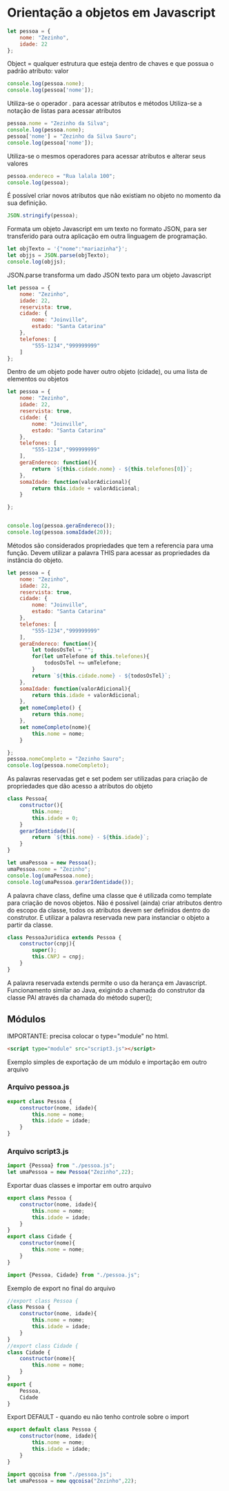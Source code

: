 # Orientação a objetos em Javascript

```javascript
let pessoa = {
    nome: "Zezinho",
    idade: 22
};
```
Object = qualquer estrutura que esteja dentro de chaves e que possua o padrão atributo: valor

```javascript
console.log(pessoa.nome);
console.log(pessoa['nome']);
```
Utiliza-se o operador . para acessar atributos e métodos
Utiliza-se a notação de listas para acessar atributos

```javascript
pessoa.nome = "Zezinho da Silva";
console.log(pessoa.nome);
pessoa['nome'] = "Zezinho da Silva Sauro";
console.log(pessoa['nome']);
```
Utiliza-se o mesmos operadores para acessar atributos e alterar seus valores
```javascript
pessoa.endereco = "Rua lalala 100";
console.log(pessoa);
```
É possível criar novos atributos que não existiam no objeto no momento da sua definição.

```javascript
JSON.stringify(pessoa);
```
Formata um objeto Javascript em um texto no formato JSON, para ser transferido para outra aplicação em outra linguagem de programação.

```javascript
let objTexto = '{"nome":"mariazinha"}';
let objjs = JSON.parse(objTexto);
console.log(objjs);
```
JSON.parse transforma um dado JSON texto para um objeto Javascript

```javascript
let pessoa = {
    nome: "Zezinho",
    idade: 22,
    reservista: true,
    cidade: {
        nome: "Joinville",
        estado: "Santa Catarina"
    },
    telefones: [
        "555-1234","999999999"
    ]
};
```
Dentro de um objeto pode haver outro objeto (cidade), ou uma lista de elementos ou objetos

```javascript
let pessoa = {
    nome: "Zezinho",
    idade: 22,
    reservista: true,
    cidade: {
        nome: "Joinville",
        estado: "Santa Catarina"
    },
    telefones: [
        "555-1234","999999999"
    ],
    geraEndereco: function(){
        return `${this.cidade.nome} - ${this.telefones[0]}`;
    },
    somaIdade: function(valorAdicional){
        return this.idade + valorAdicional;
    }

};


console.log(pessoa.geraEndereco());
console.log(pessoa.somaIdade(20));
```
Métodos são considerados propriedades que tem a referencia para uma função. Devem utilizar a palavra THIS para acessar as propriedades da instância do objeto.

```javascript
let pessoa = {
    nome: "Zezinho",
    idade: 22,
    reservista: true,
    cidade: {
        nome: "Joinville",
        estado: "Santa Catarina"
    },
    telefones: [
        "555-1234","999999999"
    ],
    geraEndereco: function(){
        let todosOsTel = "";
        for(let umTelefone of this.telefones){
            todosOsTel += umTelefone;
        }
        return `${this.cidade.nome} - ${todosOsTel}`;
    },
    somaIdade: function(valorAdicional){
        return this.idade + valorAdicional;
    },
    get nomeCompleto() {
        return this.nome;
    },
    set nomeCompleto(nome){
        this.nome = nome;
    }

};
pessoa.nomeCompleto = "Zezinho Sauro";
console.log(pessoa.nomeCompleto);
```
As palavras reservadas get e set podem ser utilizadas para criação de propriedades que dão acesso a atributos do objeto


```javascript
class Pessoa{
    constructor(){
        this.nome;
        this.idade = 0;
    }
    gerarIdentidade(){
        return `${this.nome} - ${this.idade}`;
    }
}

let umaPessoa = new Pessoa();
umaPessoa.nome = "Zezinho";
console.log(umaPessoa.nome);
console.log(umaPessoa.gerarIdentidade());
```
A palavra chave class, define uma classe que é utilizada como template para criação de novos objetos. Não é possível (ainda) criar atributos dentro do escopo da classe, todos os atributos devem ser definidos dentro do construtor. E utilizar a palavra reservada new para instanciar o objeto a partir da classe.

```javascript
class PessoaJuridica extends Pessoa {
    constructor(cnpj){
        super();
        this.CNPJ = cnpj;
    }
}
```
A palavra reservada extends permite o uso da herança em Javascript. Funcionamento similar ao Java, exigindo a chamada do construtor da classe PAI através da chamada do método super();


## Módulos

IMPORTANTE: precisa colocar o type="module" no html.
```html
<script type="module" src="script3.js"></script>  
```
Exemplo simples de exportação de um módulo e importação em outro arquivo
### Arquivo pessoa.js
```javascript
export class Pessoa {
    constructor(nome, idade){
        this.nome = nome;
        this.idade = idade;
    }
}
```
### Arquivo script3.js
```javascript
import {Pessoa} from "./pessoa.js";
let umaPessoa = new Pessoa("Zezinho",22);
```

Exportar duas classes e importar em outro arquivo
```javascript
export class Pessoa {
    constructor(nome, idade){
        this.nome = nome;
        this.idade = idade;
    }
}
export class Cidade {
    constructor(nome){
        this.nome = nome;
    }
}
```

```javascript
import {Pessoa, Cidade} from "./pessoa.js";
```

Exemplo de export no final do arquivo
```javascript
//export class Pessoa {
class Pessoa {
    constructor(nome, idade){
        this.nome = nome;
        this.idade = idade;
    }
}
//export class Cidade {
class Cidade {
    constructor(nome){
        this.nome = nome;
    }
}
export {
    Pessoa,
    Cidade
}
```

Export DEFAULT - quando eu não tenho controle sobre o import
```javascript
export default class Pessoa {
    constructor(nome, idade){
        this.nome = nome;
        this.idade = idade;
    }
}
```

```javascript
import qqcoisa from "./pessoa.js";
let umaPessoa = new qqcoisa("Zezinho",22);
```